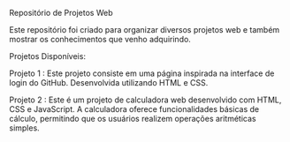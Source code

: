 Repositório de Projetos Web

Este repositório foi criado para organizar diversos projetos web e também mostrar os conhecimentos que venho adquirindo.


Projetos Disponíveis:

  Projeto 1 : Este projeto consiste em uma página inspirada na interface de login do GitHub. Desenvolvida utilizando HTML e CSS.
  
  Projeto 2 : Este é um projeto de calculadora web desenvolvido com HTML, CSS e JavaScript. A calculadora oferece funcionalidades básicas de cálculo, permitindo que os usuários realizem operações aritméticas simples.
